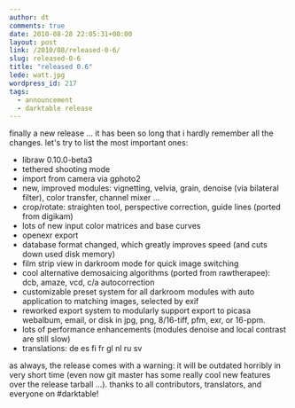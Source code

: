 ```yaml
---
author: dt
comments: true
date: 2010-08-28 22:05:31+00:00
layout: post
link: /2010/08/released-0-6/
slug: released-0-6
title: "released 0.6"
lede: watt.jpg
wordpress_id: 217
tags:
  - announcement
  - darktable release
---
```

finally a new release ... it has been so long that i hardly remember all the changes. let's try to list the most important ones:

* libraw 0.10.0-beta3
* tethered shooting mode
* import from camera via gphoto2
* new, improved modules: vignetting, velvia, grain, denoise (via bilateral filter), color transfer, channel mixer ...
* crop/rotate: straighten tool, perspective correction, guide lines (ported from digikam)
* lots of new input color matrices and base curves
* openexr export
* database format changed, which greatly improves speed (and cuts down used disk memory)
* film strip view in darkroom mode for quick image switching
* cool alternative demosaicing algorithms (ported from rawtherapee): dcb, amaze, vcd, c/a autocorrection
* customizable preset system for all darkroom modules with auto application to matching images, selected by exif
* reworked export system to modularly support export to picasa webalbum, email, or disk in jpg, png, 8/16-tiff, pfm, exr, or 16-ppm.
* lots of performance enhancements (modules denoise and local contrast are still slow)
* translations: de es fi fr gl nl ru sv

as always, the release comes with a warning: it will be outdated horribly in very short time (even now git master has some really cool new features over the release tarball ...). thanks to all contributors, translators, and everyone on #darktable!
